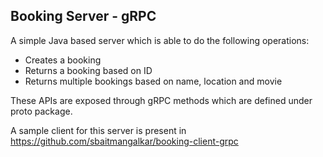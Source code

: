 ## Booking Server - gRPC
A simple Java based server which is able to do the following operations:
- Creates a booking
- Returns a booking based on ID
- Returns multiple bookings based on name, location and movie

These APIs are exposed through gRPC methods which are defined under proto package.

A sample client for this server is present in https://github.com/sbaitmangalkar/booking-client-grpc
